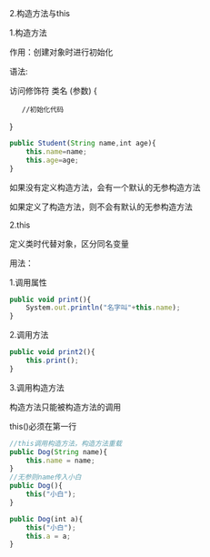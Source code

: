 2.构造方法与this

1.构造方法

作用：创建对象时进行初始化

语法:

访问修饰符  类名 (参数) { 

       //初始化代码

}

```javascript
public Student(String name,int age){
	this.name=name;
	this.age=age;
}
```



如果没有定义构造方法，会有一个默认的无参构造方法

如果定义了构造方法，则不会有默认的无参构造方法



2.this

定义类时代替对象，区分同名变量

用法：

1.调用属性

```javascript
public void print(){
	System.out.println("名字叫"+this.name);
}
```

2.调用方法

```javascript
public void print2(){
	this.print();
}
```

3.调用构造方法

构造方法只能被构造方法的调用

this()必须在第一行

```javascript
//this调用构造方法，构造方法重载
public Dog(String name){
	this.name = name;
}
//无参则name传入小白
public Dog(){
	this("小白");
}

public Dog(int a){
	this("小白");
	this.a = a;
}
```

